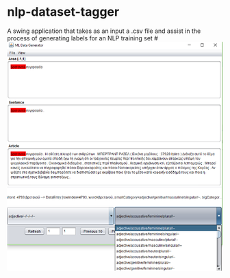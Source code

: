 # nlp-dataset-tagger
A swing application that takes as an input a .csv file and assist in the process of generating labels for an NLP training set
#![Example Screenshot](screenshots/screenshot.png)
